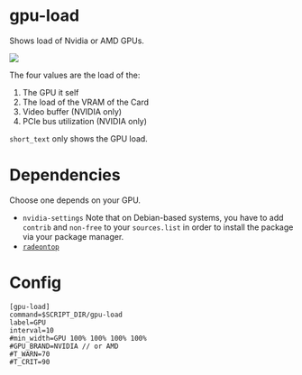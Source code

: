 # gpu-load

Shows load of Nvidia or AMD GPUs.

![](gpu-load.png)

The four values are the load of the:

1. The GPU it self
2. The load of the VRAM of the Card
3. Video buffer (NVIDIA only)
4. PCIe bus utilization (NVIDIA only)

`short_text` only shows the GPU load.

# Dependencies

Choose one depends on your GPU.

* `nvidia-settings` Note that on Debian-based systems, you have to add `contrib` and `non-free` to your `sources.list` in order to install the package via your package manager.
* [`radeontop`](https://github.com/clbr/radeontop)

# Config
```
[gpu-load]
command=$SCRIPT_DIR/gpu-load
label=GPU
interval=10
#min_width=GPU 100% 100% 100% 100%
#GPU_BRAND=NVIDIA // or AMD
#T_WARN=70
#T_CRIT=90
```
